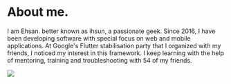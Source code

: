# About me.

I am Ehsan. better known as ihsun, a passionate geek. 
Since 2016, I have been developing software with special focus on web and mobile applications. 
At Google's Flutter stabilisation party that I organized with my friends, I noticed my interest in this framework. 
I keep learning with the help of mentoring, training and troubleshooting with 54 of my friends. 

  <img src="https://github-readme-stats.vercel.app/api?username=ihsuncloud&hide_progress=true"/>


